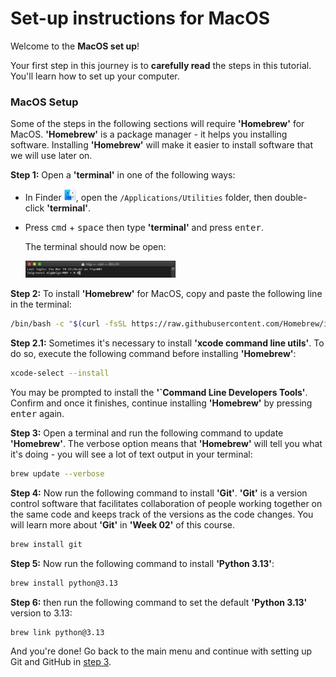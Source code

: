 # Set-up instructions for MacOS

Welcome to the **MacOS set up**!

Your first step in this journey is to **carefully read** the steps in this tutorial. You'll learn how to set up your computer.

### MacOS Setup

Some of the steps in the following sections will require **'Homebrew'** for MacOS. **'Homebrew'** is a package manager - it helps you installing software. Installing **'Homebrew'** will make it easier to install software that we will use later on.

**Step 1:** Open a **'terminal'** in one of the following ways:

- In Finder <img src='media/finder.png' alt='Finder' width="4%" />, open the `/Applications/Utilities` folder, then double-click **'terminal'**.
- Press <kbd>cmd</kbd> + <kbd>space</kbd> then type **'terminal'** and press <kbd>enter</kbd>.

  The terminal should now be open:

    <img src='media/mac_terminal.png' width="50%" />

**Step 2:** To install **'Homebrew'** for MacOS, copy and paste the following line in the terminal:

```bash
/bin/bash -c "$(curl -fsSL https://raw.githubusercontent.com/Homebrew/install/master/install.sh)"
```

**Step 2.1:** Sometimes it's necessary to install **'xcode command line utils'**. To do so, execute the following command before installing **'Homebrew'**:

```bash
xcode-select --install
```

You may be prompted to install the **'`Command Line Developers Tools'**. Confirm and once it finishes, continue installing **'Homebrew'** by pressing <kbd>enter</kbd> again.

**Step 3:** Open a terminal and run the following command to update **'Homebrew'**. The verbose option means that **'Homebrew'** will tell you what it's doing - you will see a lot of text output in your terminal:

```bash
brew update --verbose
```

**Step 4:** Now run the following command to install **'Git'**. **'Git'** is a version control software that facilitates collaboration of people working together on the same code and keeps track of the versions as the code changes. You will learn more about **'Git'** in **'Week 02'** of this course.

```bash
brew install git
```

**Step 5:** Now run the following command to install **'Python 3.13'**:

```bash
brew install python@3.13
```

**Step 6:** then run the following command to set the default **'Python 3.13'** version to 3.13:

```bash
brew link python@3.13
```

And you're done! Go back to the main menu and continue with setting up Git and GitHub in [step 3](README.md#3-setup-git-and-gitHub).